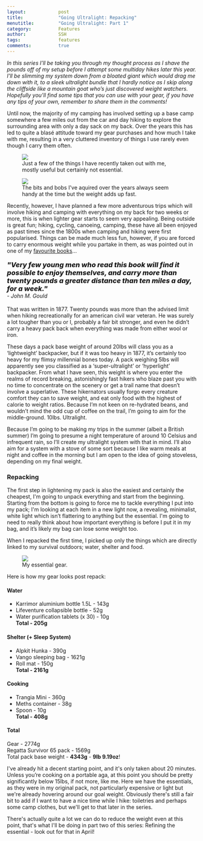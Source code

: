 ```yaml
---
layout:            post
title:             "Going Ultralight: Repacking"
menutitle:         "Going Ultralight: Part 1"
category:          Features
author:            SSH
tags:              features  
comments:          true
---
```


_In this series I’ll be taking you through my thought process as I shave the pounds off of my setup before I attempt some multiday hikes later this year.  I'll be slimming my system down from a bloated giant which would drag me down with it, to a sleek ultralight bundle that I hardly notice as I skip along the cliffside like a mountain goat who’s just discovered weight watchers.  Hopefully you’ll find some tips that you can use with your gear, if you have any tips of your own, remember to share them in the comments!_

Until now, the majority of my camping has involved setting up a base camp somewhere a few miles out from the car and day hiking to explore the surrounding area with only a day sack on my back.  Over the years this has led to quite a blasé attitude toward my gear purchases and how much I take with me, resulting in a very cluttered inventory of things I use rarely even though I carry them often.

<figure>
<img src="{{ site.github.url }}/media/img/ultralight1/start.jpg" />
<figcaption>Just a few of the things I have recently taken out with me, mostly useful but certainly not essential.</figcaption>
</figure>
<figure>
<img src="{{ site.github.url }}/media/img/ultralight1/stuff.jpg" />
<figcaption>The bits and bobs I've aquired over the years always seem handy at the time but the weight adds up fast.</figcaption>
</figure>

Recently, however, I have planned a few more adventurous trips which will involve hiking and camping with everything on my back for two weeks or more, this is when lighter gear starts to seem very appealing.  Being outside is great fun; hiking, cycling, canoeing, camping, these have all been enjoyed as past times since the 1800s when camping and hiking were first popularised.  Things can be made much less fun, however, if you are forced to carry enormous weight while you partake in them, as was pointed out in one of my <a href="{{ site.github.url }}/features/how-to-camp-out">favourite books</a>...  

<p style="font-style: italic; font-weight: 800; font-size: 18px;"> "Very few young men who read this book will find it possible to enjoy themselves, and carry more than twenty pounds a greater distance than ten miles a day, for a week." <br><span style="font-style: italic; font-weight: 400; font-size: 14px;"> - John M. Gould</span></p>

That was written in 1877.  Twenty pounds was more than the advised limit when hiking recreationally for an american civil war veteran.  He was surely a lot tougher than you or I, probably a fair bit stronger, and even he didn’t carry a heavy pack back when everything was made from either wool or iron.  

These days a pack base weight of around 20lbs will class you as a ‘lightweight’ backpacker, but if it was too heavy in 1877, it’s certainly too heavy for my flimsy millennial bones today.  A pack weighing 5lbs will apparently see you classified as a ‘super-ultralight’ or ‘hyperlight’ backpacker.  From what I have seen, this weight is where you enter the realms of record breaking, astonishingly fast hikers who blaze past you with no time to concentrate on the scenery or get a trail name that doesn’t involve a superlative.  These hikernators usually forgo every creature comfort they can to save weight, and eat only food with the highest of calorie to weight ratios.  Because I’m not keen on re-hydrated beans, and wouldn’t mind the odd cup of coffee on the trail, I’m going to aim for the middle-ground. 10lbs. Ultralight.

Because I’m going to be making my trips in the summer (albeit a British summer) I’m going to presume a night temperature of around 10 Celsius and infrequent rain, so I’ll create my ultralight system with that in mind.  I’ll also aim for a system with a stove of some sort because I like warm meals at night and coffee in the morning but I am open to the idea of going stoveless, depending on my final weight.

### Repacking

The first step in lightening my pack is also the easiest and certainly the cheapest, I'm going to unpack everything and start from the beginning.  Starting from the bottom is going to force me to tackle everything I put into my pack; I'm looking at each item in a new light now, a revealing, minimalist, white light which isn’t flattering to anything but the essential.  I'm going to need to really think about how important everything is before I put it in my bag, and it’s likely my bag can lose some weight too.

When I repacked the first time, I picked up only the things which are directly linked to my survival outdoors; water, shelter and food.

<figure>
<img src="{{ site.github.url }}/media/img/ultralight1/final.jpg" />
<figcaption>My essential gear.</figcaption>
</figure>

Here is how my gear looks post repack:

#### Water
- Karrimor aluminium bottle 1.5L - 143g
- Lifeventure collapsible bottle - 52g
- Water purification tablets (x 30) - 10g  
**Total - 205g**

#### Shelter (+ Sleep System)
- Alpkit Hunka - 390g
- Vango sleeping bag - 1621g
- Roll mat - 150g  
**Total - 2161g**

#### Cooking
- Trangia Mini - 360g
- Meths container - 38g
- Spoon - 10g  
**Total - 408g**

#### Total
Gear - 2774g  
Regatta Survivor 65 pack - 1569g  
Total pack base weight - **4343g** - **9lb 9.19oz**!


I've already hit a decent starting point, and it's only taken about 20 minutes.  Unless you’re cooking on a portable aga, at this point you should be pretty significantly below 15lbs, if not more, like me.  Here we have the essentials, as they were in my original pack, not particularly expensive or light but we're already hovering around our goal weight.  Obviously there's still a fair bit to add if I want to have a nice time while I hike: toiletries and perhaps some camp clothes, but we'll get to that later in the series. 

There's actually quite a lot we can do to reduce the weight even at this point, that's what I'll be doing in part two of this series: Refining the essential - look out for that in April!

